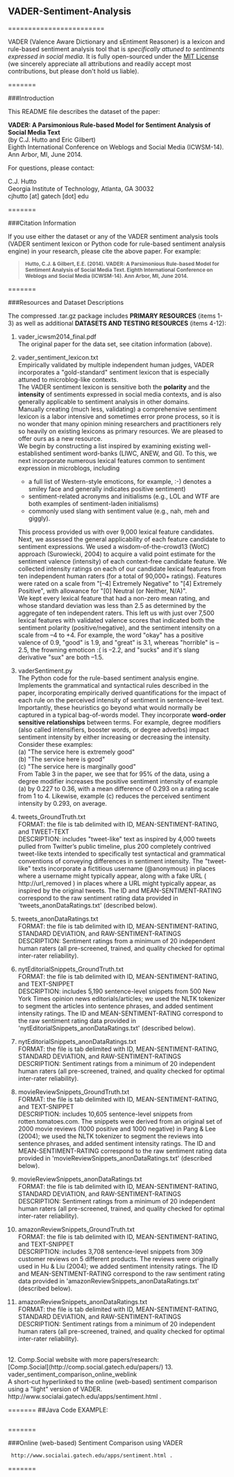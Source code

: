 ## VADER-Sentiment-Analysis
========================

VADER (Valence Aware Dictionary and sEntiment Reasoner) is a lexicon and rule-based sentiment analysis tool that is _specifically attuned to sentiments expressed in social media_. It is fully open-sourced under the [MIT License](http://choosealicense.com/) (we sincerely appreciate all attributions and readily accept most contributions, but please don't hold us liable).

=======

###Introduction

This README file describes the dataset of the paper:

  **VADER: A Parsimonious Rule-based Model for Sentiment Analysis of Social Media Text** <br />
  (by C.J. Hutto and Eric Gilbert) <br />
  Eighth International Conference on Weblogs and Social Media (ICWSM-14). Ann Arbor, MI, June 2014. <br />

For questions, please contact: <br />

C.J. Hutto <br />
Georgia Institute of Technology, Atlanta, GA 30032  <br />
cjhutto [at] gatech [dot] edu <br />

=======

###Citation Information

If you use either the dataset or any of the VADER sentiment analysis tools (VADER sentiment lexicon or Python code for rule-based sentiment analysis engine) in your research, please cite the above paper. For example:  <br />

  > <small> **Hutto, C.J. & Gilbert, E.E. (2014). VADER: A Parsimonious Rule-based Model for Sentiment Analysis of Social Media Text. Eighth International Conference on Weblogs and Social Media (ICWSM-14). Ann Arbor, MI, June 2014.** </small><br />

=======


###Resources and Dataset Descriptions

The compressed .tar.gz package includes **PRIMARY RESOURCES** (items 1-3) as well as additional **DATASETS AND TESTING RESOURCES** (items 4-12):

1. vader_icwsm2014_final.pdf <br />
    The original paper for the data set, see citation information (above).

2. vader_sentiment_lexicon.txt <br />
       Empirically validated by multiple independent human judges, VADER incorporates a "gold-standard" sentiment lexicon that is especially attuned to microblog-like contexts.  <br />
    The VADER sentiment lexicon is sensitive both the **polarity** and the **intensity** of sentiments
	expressed in social media contexts, and is also generally applicable to sentiment analysis
	in other domains. <br />
	   Manually creating (much less, validating) a comprehensive sentiment lexicon is
	a labor intensive and sometimes error prone process, so it is no wonder that many
	opinion mining researchers and practitioners rely so heavily on existing lexicons
	as primary resources. We are pleased to offer ours as a new resource. <br />
	   We begin by constructing a list inspired by examining existing well-established
	sentiment word-banks (LIWC, ANEW, and GI). To this, we next incorporate numerous
	lexical features common to sentiment expression in microblogs, including
	 - a full list of Western-style emoticons, for example, :-) denotes a smiley face
	   and generally indicates positive sentiment)
	 - sentiment-related acronyms and initialisms (e.g., LOL and WTF are both examples of
	   sentiment-laden initialisms)
	 - commonly used slang with sentiment value (e.g., nah, meh and giggly).

	This process provided us with over 9,000 lexical feature candidates. Next, we assessed
	the general applicability of each feature candidate to sentiment expressions. We
	used a wisdom-of-the-crowd13 (WotC) approach (Surowiecki, 2004) to acquire a valid
	point estimate for the sentiment valence (intensity) of each context-free candidate
	feature. We collected intensity ratings on each of our candidate lexical features
	from ten independent human raters (for a total of 90,000+ ratings). Features were
	rated on a scale from "[–4] Extremely Negative" to "[4] Extremely Positive", with
	allowance for "[0] Neutral (or Neither, N/A)".  <br />
	   We kept every lexical feature that had a non-zero mean rating, and whose standard
	deviation was less than 2.5 as determined by the aggregate of ten independent raters.
	This left us with just over 7,500 lexical features with validated valence scores that
	indicated both the sentiment polarity (positive/negative), and the sentiment intensity
	on a scale from –4 to +4. For example, the word "okay" has a positive valence of 0.9,
	"good" is 1.9, and "great" is 3.1, whereas "horrible" is –2.5, the frowning emoticon :(
	is –2.2, and "sucks" and it's slang derivative "sux" are both –1.5.

3. vaderSentiment.py <br />
    The Python code for the rule-based sentiment analysis engine. Implements the
	grammatical and syntactical rules described in the paper, incorporating empirically
	derived quantifications for the impact of each rule on the perceived intensity of
	sentiment in sentence-level text. Importantly, these heuristics go beyond what would
	normally be captured in a typical bag-of-words model. They incorporate **word-order
	sensitive relationships** between terms. For example, degree modifiers (also called
	intensifiers, booster words, or degree adverbs) impact sentiment intensity by either
	increasing or decreasing the intensity. Consider these examples: <br />
	   (a) "The service here is extremely good"  <br />
	   (b) "The service here is good" <br />
	   (c) "The service here is marginally good" <br />
	From Table 3 in the paper, we see that for 95% of the data, using a degree modifier
    increases the positive sentiment intensity of example (a) by 0.227 to 0.36, with a
	mean difference of 0.293 on a rating scale from 1 to 4. Likewise, example (c) reduces
	the perceived sentiment intensity by 0.293, on average.

4. tweets_GroundTruth.txt <br />
	FORMAT: the file is tab delimited with ID, MEAN-SENTIMENT-RATING, and TWEET-TEXT <br />
    DESCRIPTION: includes "tweet-like" text as inspired by 4,000 tweets pulled from Twitter’s public timeline, plus 200 completely contrived tweet-like texts intended to specifically test syntactical and grammatical conventions of conveying differences in sentiment intensity. The "tweet-like" texts incorporate a fictitious username (@anonymous) in places where a username might typically appear, along with a fake URL ( http://url_removed ) in places where a URL might typically appear, as inspired by the original tweets. The ID and MEAN-SENTIMENT-RATING correspond to the raw sentiment rating data provided in 'tweets_anonDataRatings.txt' (described below).

5. tweets_anonDataRatings.txt <br />
    FORMAT: the file is tab delimited with ID, MEAN-SENTIMENT-RATING, STANDARD DEVIATION, and RAW-SENTIMENT-RATINGS <br />
	DESCRIPTION: Sentiment ratings from a minimum of 20 independent human raters (all pre-screened, trained, and quality checked for optimal inter-rater reliability).

6. nytEditorialSnippets_GroundTruth.txt <br />
	FORMAT: the file is tab delimited with ID, MEAN-SENTIMENT-RATING, and TEXT-SNIPPET <br />
    DESCRIPTION: includes 5,190 sentence-level snippets from 500 New York Times opinion news editorials/articles; we used the NLTK tokenizer to segment the articles into sentence phrases, and added sentiment intensity ratings. The ID and MEAN-SENTIMENT-RATING correspond to the raw sentiment rating data provided in 'nytEditorialSnippets_anonDataRatings.txt' (described below).

7. nytEditorialSnippets_anonDataRatings.txt <br />
	FORMAT: the file is tab delimited with ID, MEAN-SENTIMENT-RATING, STANDARD DEVIATION, and RAW-SENTIMENT-RATINGS <br />
    DESCRIPTION: Sentiment ratings from a minimum of 20 independent human raters (all pre-screened, trained, and quality checked for optimal inter-rater reliability).

8. movieReviewSnippets_GroundTruth.txt <br />
	FORMAT: the file is tab delimited with ID, MEAN-SENTIMENT-RATING, and TEXT-SNIPPET <br />
    DESCRIPTION: includes 10,605 sentence-level snippets from rotten.tomatoes.com. The snippets were derived from an original set of 2000 movie reviews (1000 positive and 1000 negative) in Pang & Lee (2004); we used the NLTK tokenizer to segment the reviews into sentence phrases, and added sentiment intensity ratings. The ID and MEAN-SENTIMENT-RATING correspond to the raw sentiment rating data provided in 'movieReviewSnippets_anonDataRatings.txt' (described below).

9. movieReviewSnippets_anonDataRatings.txt <br />
	FORMAT: the file is tab delimited with ID, MEAN-SENTIMENT-RATING, STANDARD DEVIATION, and RAW-SENTIMENT-RATINGS <br />
    DESCRIPTION: Sentiment ratings from a minimum of 20 independent human raters (all pre-screened, trained, and quality checked for optimal inter-rater reliability).

10. amazonReviewSnippets_GroundTruth.txt <br />
	 FORMAT: the file is tab delimited with ID, MEAN-SENTIMENT-RATING, and TEXT-SNIPPET <br />
     DESCRIPTION: includes 3,708 sentence-level snippets from 309 customer reviews on 5 different products. The reviews were originally used in Hu & Liu (2004); we added sentiment intensity ratings. The ID and MEAN-SENTIMENT-RATING correspond to the raw sentiment rating data provided in 'amazonReviewSnippets_anonDataRatings.txt' (described below).

11. amazonReviewSnippets_anonDataRatings.txt <br />
	 FORMAT: the file is tab delimited with ID, MEAN-SENTIMENT-RATING, STANDARD DEVIATION, and RAW-SENTIMENT-RATINGS <br />
     DESCRIPTION: Sentiment ratings from a minimum of 20 independent human raters (all pre-screened, trained, and quality checked for optimal inter-rater reliability).

 <br />
12. Comp.Social website with more papers/research: <br />
	 [Comp.Social](http://comp.social.gatech.edu/papers/)
13. vader_sentiment_comparison_online_weblink <br />
     A short-cut hyperlinked to the online (web-based) sentiment comparison using a "light" version of VADER. http://www.socialai.gatech.edu/apps/sentiment.html .


=======
##Java Code EXAMPLE:
```

```
=======

###Online (web-based) Sentiment Comparison using VADER

     http://www.socialai.gatech.edu/apps/sentiment.html .

=======
